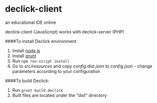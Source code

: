 declick-client
=========

an educational IDE online

declick-client (JavaScript) works with declick-server (PHP)

####To install Declick environment:
1. Install [node.js](https://nodejs.org/)
2. Install [grunt](http://gruntjs.com)
3. Run `npm run-script install`
4. Go to *src/resources* and copy *config.dist.json* to *config.json* - change parameters according to your configuration

####To build Declick:
1. Run `grunt build_declick`
2. Built files are located under the "dist" directory